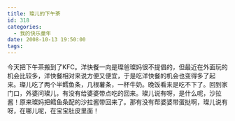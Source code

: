 ```yaml
---
title: 璨儿的下午茶
id: 318
categories:
  - 我的快乐童年
date: 2008-10-13 19:50:00
tags:
---
```


今天把下午茶搬到了KFC。洋快餐一向是璨爸璨妈很不提倡的，但最近在外面玩的机会比较多，洋快餐相对来说方便又便宜，于是吃洋快餐的机会也变得多了起 来。璨儿吃了两个半鳕鱼条，几根薯条，一杯牛奶。晚饭看来是吃不下了。回到家门口，外婆问璨儿，有没有给婆婆带点吃的回来。璨儿说有呀，是什么呢，沙拉 酱！原来璨妈把鳕鱼条配的沙拉酱带回来了。那有没有帮婆婆带蛋挞啊，璨儿说有呀，在哪儿呢，在宝宝肚皮里面！